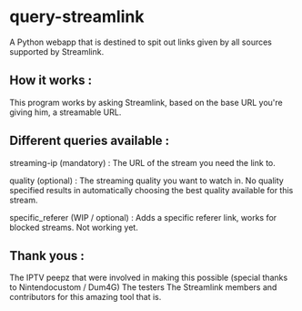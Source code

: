 # query-streamlink
A Python webapp that is destined to spit out links given by all sources supported by Streamlink.

## How it works :

This program works by asking Streamlink, based on the base URL you're giving him, a streamable URL.

## Different queries available :

streaming-ip (mandatory) : The URL of the stream you need the link to.

quality (optional) : The streaming quality you want to watch in. No quality specified results in automatically choosing the best quality available for this stream.

specific_referer (WIP / optional) : Adds a specific referer link, works for blocked streams. Not working yet.

## Thank yous :

The IPTV peepz that were involved in making this possible (special thanks to Nintendocustom / Dum4G)
The testers
The Streamlink members and contributors for this amazing tool that is.
